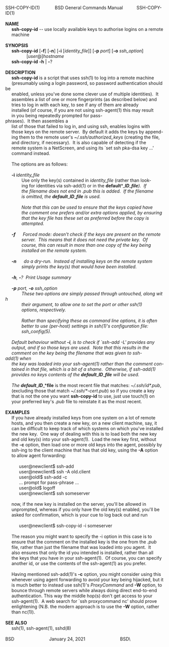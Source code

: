 \
SSH-COPY-ID(1)            BSD General Commands Manual           SSH-COPY-ID(1)\
\
**NAME**\
     **ssh-copy-id** -- use locally available keys to authorise logins on a remote\
     machine\
\
**SYNOPSIS**\
     **ssh-copy-id** \[**-f**\] \[**-n**\] \[**-i** \[*identity_file*\]\] \[**-p** *port*\] \[**-o** *ssh_option*\]\
                 \[*user*@\]*hostname*\
     **ssh-copy-id** **-h** \| **-**?\
\
**DESCRIPTION**\
     **ssh-copy-id** is a script that uses ssh(1) to log into a remote machine\
     (presumably using a login password, so password authentication should be\
     enabled, unless you\'ve done some clever use of multiple identities).  It\
     assembles a list of one or more fingerprints (as described below) and\
     tries to log in with each key, to see if any of them are already\
     installed (of course, if you are not using ssh-agent(1) this may result\
     in you being repeatedly prompted for pass-phrases).  It then assembles a\
     list of those that failed to log in, and using ssh, enables logins with\
     those keys on the remote server.  By default it adds the keys by append-\
     ing them to the remote user\'s *\~/.ssh/authorized_keys* (creating the file,\
     and directory, if necessary).  It is also capable of detecting if the\
     remote system is a NetScreen, and using its \`set ssh pka-dsa key ...\'\
     command instead.\
\
     The options are as follows:\
\
     **-i** *identity_file*\
             Use only the key(s) contained in *identity_file* (rather than look-\
             ing for identities via ssh-add(1) or in the **default***\_***ID***\_***file**).  If\
             the filename does not end in *.pub* this is added.  If the filename\
             is omitted, the **default***\_***ID***\_***file** is used.\
\
             Note that this can be used to ensure that the keys copied have\
             the comment one prefers and/or extra options applied, by ensuring\
             that the key file has these set as preferred before the copy is\
             attempted.\
\
     **-f**      Forced mode: doesn\'t check if the keys are present on the remote\
             server.  This means that it does not need the private key.  Of\
             course, this can result in more than one copy of the key being\
             installed on the remote system.\
\
     **-n**      do a dry-run.  Instead of installing keys on the remote system\
             simply prints the key(s) that would have been installed.\
\
     **-h**, **-**?  Print Usage summary\
\
     **-p** *port*, **-o** *ssh_option*\
             These two options are simply passed through untouched, along with\
             their argument, to allow one to set the port or other ssh(1)\
             options, respectively.\
\
             Rather than specifying these as command line options, it is often\
             better to use (per-host) settings in ssh(1)\'s configuration file:\
             ssh_config(5).\
\
     Default behaviour without **-i**, is to check if \`ssh-add -L\' provides any\
     output, and if so those keys are used.  Note that this results in the\
     comment on the key being the filename that was given to ssh-add(1) when\
     the key was loaded into your ssh-agent(1) rather than the comment con-\
     tained in that file, which is a bit of a shame.  Otherwise, if ssh-add(1)\
     provides no keys contents of the **default***\_***ID***\_***file** will be used.\
\
     The **default***\_***ID***\_***file** is the most recent file that matches: *\~/.ssh/id\*.pub*,\
     (excluding those that match *\~/.ssh/\*-cert.pub*) so if you create a key\
     that is not the one you want **ssh-copy-id** to use, just use touch(1) on\
     your preferred key\'s *.pub* file to reinstate it as the most recent.\
\
**EXAMPLES**\
     If you have already installed keys from one system on a lot of remote\
     hosts, and you then create a new key, on a new client machine, say, it\
     can be difficult to keep track of which systems on which you\'ve installed\
     the new key.  One way of dealing with this is to load both the new key\
     and old key(s) into your ssh-agent(1).  Load the new key first, without\
     the **-c** option, then load one or more old keys into the agent, possibly by\
     ssh-ing to the client machine that has that old key, using the **-A** option\
     to allow agent forwarding:\
\
           user\@newclient\$ ssh-add\
           user\@newclient\$ ssh -A old.client\
           user\@oldl\$ ssh-add -c\
           ... prompt for pass-phrase ...\
           user\@old\$ logoff\
           user\@newclient\$ ssh someserver\
\
     now, if the new key is installed on the server, you\'ll be allowed in\
     unprompted, whereas if you only have the old key(s) enabled, you\'ll be\
     asked for confirmation, which is your cue to log back out and run\
\
           user\@newclient\$ ssh-copy-id -i someserver\
\
     The reason you might want to specify the -i option in this case is to\
     ensure that the comment on the installed key is the one from the *.pub*\
     file, rather than just the filename that was loaded into you agent.  It\
     also ensures that only the id you intended is installed, rather than all\
     the keys that you have in your ssh-agent(1).  Of course, you can specify\
     another id, or use the contents of the ssh-agent(1) as you prefer.\
\
     Having mentioned ssh-add(1)\'s **-c** option, you might consider using this\
     whenever using agent forwarding to avoid your key being hijacked, but it\
     is much better to instead use ssh(1)\'s *ProxyCommand* and **-W** option, to\
     bounce through remote servers while always doing direct end-to-end\
     authentication. This way the middle hop(s) don\'t get access to your\
     ssh-agent(1).  A web search for \`ssh proxycommand nc\' should prove\
     enlightening (N.B. the modern approach is to use the **-W** option, rather\
     than nc(1)).\
\
**SEE** **ALSO**\
     ssh(1), ssh-agent(1), sshd(8)\
\
BSD                            January 24, 2021                            BSD\

